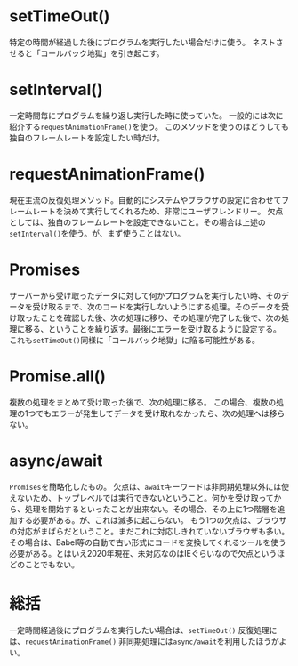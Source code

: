 # setTimeOut()
特定の時間が経過した後にプログラムを実行したい場合だけに使う。
ネストさせると「コールバック地獄」を引き起こす。

# setInterval()
一定時間毎にプログラムを繰り返し実行した時に使っていた。
一般的には次に紹介する`requestAnimationFrame()`を使う。
このメソッドを使うのはどうしても独自のフレームレートを設定したい時だけ。

# requestAnimationFrame()
現在主流の反復処理メソッド。自動的にシステムやブラウザの設定に合わせてフレームレートを決めて実行してくれるため、非常にユーザフレンドリー。
欠点としては、独自のフレームレートを設定できないこと。その場合は上述の`setInterval()`を使う。が、まず使うことはない。

# Promises
サーバーから受け取ったデータに対して何かプログラムを実行したい時、そのデータを受け取るまで、次のコードを実行しないようにする処理。そのデータを受け取ったことを確認した後、次の処理に移り、その処理が完了した後で、次の処理に移る、ということを繰り返す。最後にエラーを受け取るように設定する。
これも`setTimeOut()`同様に「コールバック地獄」に陥る可能性がある。

# Promise.all()
複数の処理をまとめて受け取った後で、次の処理に移る。
この場合、複数の処理の1つでもエラーが発生してデータを受け取れなかったら、次の処理へは移らない。

# async/await
`Promises`を簡略化したもの。
欠点は、`await`キーワードは非同期処理以外には使えないため、トップレベルでは実行できないということ。何かを受け取ってから、処理を開始するといったことが出来ない。その場合、その上に1つ階層を追加する必要がある。が、これは滅多に起こらない。
もう1つの欠点は、ブラウザの対応がまばらだということ。まだこれに対応しきれていないブラウザも多い。その場合は、Babel等の自動で古い形式にコードを変換してくれるツールを使う必要がある。とはいえ2020年現在、未対応なのはIEぐらいなので欠点というほどのことでもない。

# 総括
一定時間経過後にプログラムを実行したい場合は、`setTimeOut()`
反復処理には、`requestAnimationFrame()`
非同期処理には`async/await`を利用したほうがよい。
